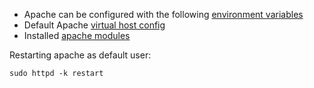 * Apache can be configured with the following [environment variables](https://github.com/anaxexp/apache#environment-variables)
* Default Apache [virtual host config](https://github.com/anaxexp/apache/blob/master/templates/vhost.conf.tpl)
* Installed [apache modules](https://github.com/anaxexp/apache/blob/master/test/apache_modules) 

Restarting apache as default user:

```shell
sudo httpd -k restart
```
